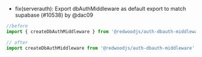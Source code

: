 - fix(serverauth): Export dbAuthMiddleware as default export to match supabase (#10538) by @dac09

```js
//before
import { createDbAuthMiddleware } from '@redwoodjs/auth-dbauth-middleware'

// after
import createDbAuthMiddleware from '@redwoodjs/auth-dbauth-middleware'
```
